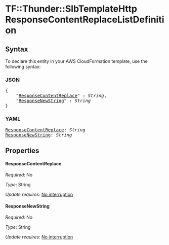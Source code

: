 # TF::Thunder::SlbTemplateHttp ResponseContentReplaceListDefinition

## Syntax

To declare this entity in your AWS CloudFormation template, use the following syntax:

### JSON

<pre>
{
    "<a href="#responsecontentreplace" title="ResponseContentReplace">ResponseContentReplace</a>" : <i>String</i>,
    "<a href="#responsenewstring" title="ResponseNewString">ResponseNewString</a>" : <i>String</i>
}
</pre>

### YAML

<pre>
<a href="#responsecontentreplace" title="ResponseContentReplace">ResponseContentReplace</a>: <i>String</i>
<a href="#responsenewstring" title="ResponseNewString">ResponseNewString</a>: <i>String</i>
</pre>

## Properties

#### ResponseContentReplace

_Required_: No

_Type_: String

_Update requires_: [No interruption](https://docs.aws.amazon.com/AWSCloudFormation/latest/UserGuide/using-cfn-updating-stacks-update-behaviors.html#update-no-interrupt)

#### ResponseNewString

_Required_: No

_Type_: String

_Update requires_: [No interruption](https://docs.aws.amazon.com/AWSCloudFormation/latest/UserGuide/using-cfn-updating-stacks-update-behaviors.html#update-no-interrupt)

